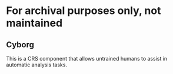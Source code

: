 # For archival purposes only, not maintained

## Cyborg

This is a CRS component that allows untrained humans to assist in automatic analysis tasks.
